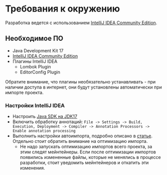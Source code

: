 # Требования к окружению

Разработка ведется с использованием [IntelliJ IDEA Community Edition](https://www.jetbrains.com/idea/).  

## Необходимое ПО

* Java Development Kit 17
* [IntelliJ IDEA Community Edition](https://www.jetbrains.com/idea/download/)
* Плагины IntelliJ IDEA
    * Lombok Plugin
    * EditorConfig Plugin

Обратите внимание, что плагины необязательно устанавливать - при наличии доступа в интернет, они будут установлены автоматически при импорте проекта.

### Настройки IntelliJ IDEA

* Настроить [Java SDK на JDK17](https://www.jetbrains.com/help/idea/sdk.html#manage_sdks)
* Включить обработку аннотаций: `File -> Settings -> Build, Execution, Deployment -> Compiler -> Annotation Processors -> Enable annotation processing`
* Выполнить настройки автоимпорта, подробно описано в [статье](https://www.jetbrains.com/help/idea/creating-and-optimizing-imports.html). Отдельно стоит обратить внимание на оптимизацию импорта.
    * Не надо запускать оптимизацию импортов всего проекта, за этим следят мейнтейнеры. Если после оптимизации импортов появились измененные файлы, которые не менялись в процессе разработки, стоит уведомить мейнтейнеров и откатить эти изменения.

